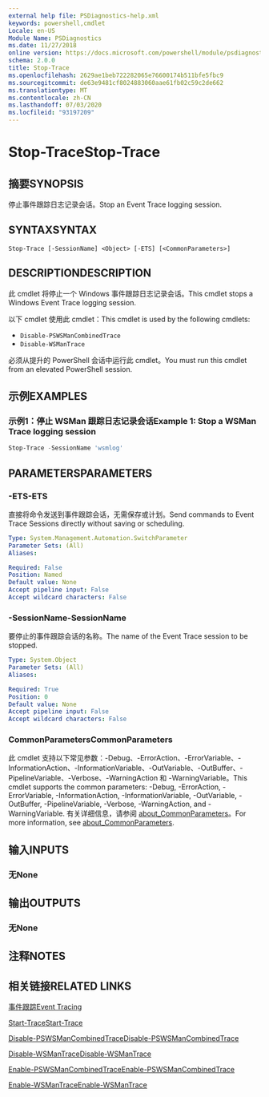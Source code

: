 ```yaml
---
external help file: PSDiagnostics-help.xml
keywords: powershell,cmdlet
Locale: en-US
Module Name: PSDiagnostics
ms.date: 11/27/2018
online version: https://docs.microsoft.com/powershell/module/psdiagnostics/stop-trace?view=powershell-7&WT.mc_id=ps-gethelp
schema: 2.0.0
title: Stop-Trace
ms.openlocfilehash: 2629ae1beb722282065e76600174b511bfe5fbc9
ms.sourcegitcommit: de63e9481cf8024883060aae61fb02c59c2de662
ms.translationtype: MT
ms.contentlocale: zh-CN
ms.lasthandoff: 07/03/2020
ms.locfileid: "93197209"
---
```

# <span data-ttu-id="6e374-103">Stop-Trace</span><span class="sxs-lookup"><span data-stu-id="6e374-103">Stop-Trace</span></span>

## <span data-ttu-id="6e374-104">摘要</span><span class="sxs-lookup"><span data-stu-id="6e374-104">SYNOPSIS</span></span>
<span data-ttu-id="6e374-105">停止事件跟踪日志记录会话。</span><span class="sxs-lookup"><span data-stu-id="6e374-105">Stop an Event Trace logging session.</span></span>

## <span data-ttu-id="6e374-106">SYNTAX</span><span class="sxs-lookup"><span data-stu-id="6e374-106">SYNTAX</span></span>

```
Stop-Trace [-SessionName] <Object> [-ETS] [<CommonParameters>]
```

## <span data-ttu-id="6e374-107">DESCRIPTION</span><span class="sxs-lookup"><span data-stu-id="6e374-107">DESCRIPTION</span></span>

<span data-ttu-id="6e374-108">此 cmdlet 将停止一个 Windows 事件跟踪日志记录会话。</span><span class="sxs-lookup"><span data-stu-id="6e374-108">This cmdlet stops a Windows Event Trace logging session.</span></span>

<span data-ttu-id="6e374-109">以下 cmdlet 使用此 cmdlet：</span><span class="sxs-lookup"><span data-stu-id="6e374-109">This cmdlet is used by the following cmdlets:</span></span>

- `Disable-PSWSManCombinedTrace`
- `Disable-WSManTrace`

<span data-ttu-id="6e374-110">必须从提升的 PowerShell 会话中运行此 cmdlet。</span><span class="sxs-lookup"><span data-stu-id="6e374-110">You must run this cmdlet from an elevated PowerShell session.</span></span>

## <span data-ttu-id="6e374-111">示例</span><span class="sxs-lookup"><span data-stu-id="6e374-111">EXAMPLES</span></span>

### <span data-ttu-id="6e374-112">示例1：停止 WSMan 跟踪日志记录会话</span><span class="sxs-lookup"><span data-stu-id="6e374-112">Example 1: Stop a WSMan Trace logging session</span></span>

```powershell
Stop-Trace -SessionName 'wsmlog'
```

## <span data-ttu-id="6e374-113">PARAMETERS</span><span class="sxs-lookup"><span data-stu-id="6e374-113">PARAMETERS</span></span>

### <span data-ttu-id="6e374-114">-ETS</span><span class="sxs-lookup"><span data-stu-id="6e374-114">-ETS</span></span>
<span data-ttu-id="6e374-115">直接将命令发送到事件跟踪会话，无需保存或计划。</span><span class="sxs-lookup"><span data-stu-id="6e374-115">Send commands to Event Trace Sessions directly without saving or scheduling.</span></span>

```yaml
Type: System.Management.Automation.SwitchParameter
Parameter Sets: (All)
Aliases:

Required: False
Position: Named
Default value: None
Accept pipeline input: False
Accept wildcard characters: False
```

### <span data-ttu-id="6e374-116">-SessionName</span><span class="sxs-lookup"><span data-stu-id="6e374-116">-SessionName</span></span>
<span data-ttu-id="6e374-117">要停止的事件跟踪会话的名称。</span><span class="sxs-lookup"><span data-stu-id="6e374-117">The name of the Event Trace session to be stopped.</span></span>

```yaml
Type: System.Object
Parameter Sets: (All)
Aliases:

Required: True
Position: 0
Default value: None
Accept pipeline input: False
Accept wildcard characters: False
```

### <span data-ttu-id="6e374-118">CommonParameters</span><span class="sxs-lookup"><span data-stu-id="6e374-118">CommonParameters</span></span>
<span data-ttu-id="6e374-119">此 cmdlet 支持以下常见参数：-Debug、-ErrorAction、-ErrorVariable、-InformationAction、-InformationVariable、-OutVariable、-OutBuffer、-PipelineVariable、-Verbose、-WarningAction 和 -WarningVariable。</span><span class="sxs-lookup"><span data-stu-id="6e374-119">This cmdlet supports the common parameters: -Debug, -ErrorAction, -ErrorVariable, -InformationAction, -InformationVariable, -OutVariable, -OutBuffer, -PipelineVariable, -Verbose, -WarningAction, and -WarningVariable.</span></span> <span data-ttu-id="6e374-120">有关详细信息，请参阅 [about_CommonParameters](https://go.microsoft.com/fwlink/?LinkID=113216)。</span><span class="sxs-lookup"><span data-stu-id="6e374-120">For more information, see [about_CommonParameters](https://go.microsoft.com/fwlink/?LinkID=113216).</span></span>

## <span data-ttu-id="6e374-121">输入</span><span class="sxs-lookup"><span data-stu-id="6e374-121">INPUTS</span></span>

### <span data-ttu-id="6e374-122">无</span><span class="sxs-lookup"><span data-stu-id="6e374-122">None</span></span>

## <span data-ttu-id="6e374-123">输出</span><span class="sxs-lookup"><span data-stu-id="6e374-123">OUTPUTS</span></span>

### <span data-ttu-id="6e374-124">无</span><span class="sxs-lookup"><span data-stu-id="6e374-124">None</span></span>

## <span data-ttu-id="6e374-125">注释</span><span class="sxs-lookup"><span data-stu-id="6e374-125">NOTES</span></span>

## <span data-ttu-id="6e374-126">相关链接</span><span class="sxs-lookup"><span data-stu-id="6e374-126">RELATED LINKS</span></span>

[<span data-ttu-id="6e374-127">事件跟踪</span><span class="sxs-lookup"><span data-stu-id="6e374-127">Event Tracing</span></span>](/windows/desktop/ETW/event-tracing-portal)

[<span data-ttu-id="6e374-128">Start-Trace</span><span class="sxs-lookup"><span data-stu-id="6e374-128">Start-Trace</span></span>](start-trace.md)

[<span data-ttu-id="6e374-129">Disable-PSWSManCombinedTrace</span><span class="sxs-lookup"><span data-stu-id="6e374-129">Disable-PSWSManCombinedTrace</span></span>](Disable-PSWSManCombinedTrace.md)

[<span data-ttu-id="6e374-130">Disable-WSManTrace</span><span class="sxs-lookup"><span data-stu-id="6e374-130">Disable-WSManTrace</span></span>](Disable-WSManTrace.md)

[<span data-ttu-id="6e374-131">Enable-PSWSManCombinedTrace</span><span class="sxs-lookup"><span data-stu-id="6e374-131">Enable-PSWSManCombinedTrace</span></span>](Enable-PSWSManCombinedTrace.md)

[<span data-ttu-id="6e374-132">Enable-WSManTrace</span><span class="sxs-lookup"><span data-stu-id="6e374-132">Enable-WSManTrace</span></span>](Enable-WSManTrace.md)
